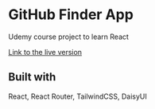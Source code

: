# GitHub Finder App

Udemy course project to learn React

[Link to the live version](https://github-finder-chi-ten.vercel.app/)

## Built with

React, React Router, TailwindCSS, DaisyUI
